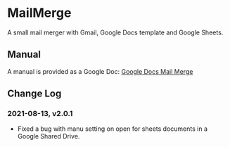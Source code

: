 # MailMerge
A small mail merger with Gmail, Google Docs template and Google Sheets.

## Manual

A manual is provided as a Google Doc:
[Google Docs Mail Merge](https://docs.google.com/document/d/19ULlrVs6ykWjsPZ27mSoev4PetrsjA97WNss4wTgoI4)

## Change Log

### 2021-08-13, v2.0.1
* Fixed a bug with manu setting on open for sheets documents in a Google Shared Drive.